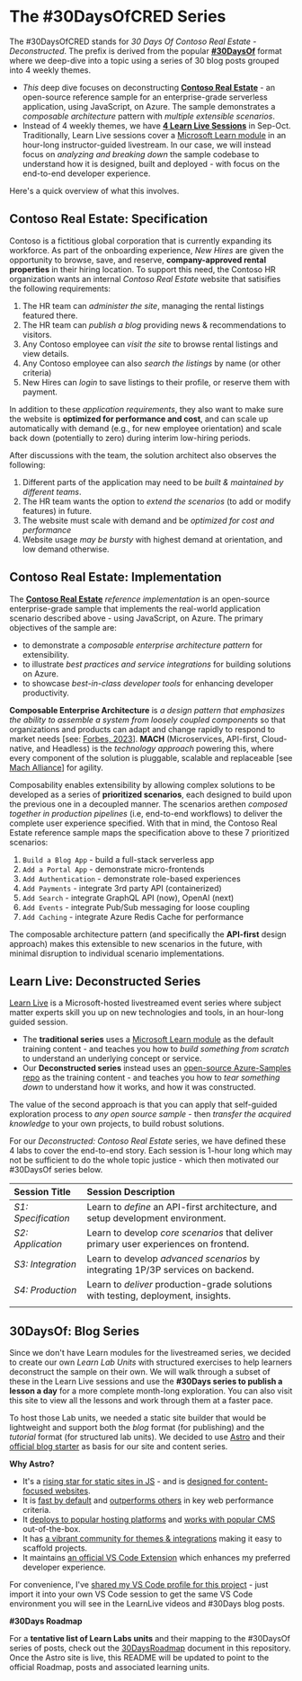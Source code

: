 # The #30DaysOfCRED Series

The #30DaysOfCRED stands for _30 Days Of Contoso Real Estate - Deconstructed_. The prefix is derived from the popular [**#30DaysOf**](https://github.com/30DaysOf) format where we deep-dive into a topic using a series of 30 blog posts grouped into 4 weekly themes.
 - _This_ deep dive focuses on deconstructing [**Contoso Real Estate**](https://aka.ms/contoso-real-estate/github) - an open-source reference sample for an enterprise-grade serverless application, using JavaScript, on Azure. The sample demonstrates a _composable architecture_ pattern with  _multiple extensible scenarios_.
 - Instead of 4 weekly themes, we have [**4 Learn Live Sessions**](https://aka.ms/contoso-real-estate/learn-live) in Sep-Oct. Traditionally, Learn Live sessions cover a [Microsoft Learn module](https://learn.microsoft.com/en-us/training/browse/) in an hour-long instructor-guided livestream. In our case, we will instead focus on _analyzing and breaking down_ the sample codebase to understand how it is designed, built and deployed - with focus on the end-to-end developer experience.

Here's a quick overview of what this involves.

## Contoso Real Estate: Specification

Contoso is a fictitious global corporation that is currently expanding its workforce. As part of the onboarding experience, _New Hires_ are given the opportunity to browse, save, and reserve, **company-approved rental properties** in their hiring location. To support this need, the Contoso HR organization wants an internal _Contoso Real Estate_ website that satisifies the following requirements:

1. The HR team can _administer the site_, managing the rental listings featured there.
1. The HR team can _publish a blog_ providing news & recommendations to visitors.
1. Any Contoso employee can _visit the site_ to browse rental listings and view details.
1. Any Contoso employee can also _search the listings_ by name (or other criteria)
1. New Hires can _login_ to save listings to their profile, or reserve them with payment.

In addition to these _application requirements_, they also want to make sure the website is **optimized for performance and cost**, and can scale up automatically with demand (e.g., for new employee orientation) and scale back down (potentially to zero) during interim low-hiring periods.

After discussions with the team, the solution architect also observes the following:
1. Different parts of the application may need to be _built & maintained by different teams_.
1. The HR team wants the option to _extend the scenarios_ (to add or modify features) in future.
1. The website must scale with demand and be  _optimized for cost and performance_
1. Website usage _may be bursty_ with highest demand at orientation, and low demand otherwise.

## Contoso Real Estate: Implementation

The [**Contoso Real Estate**](https://aka.ms/contoso-real-estate/github) _reference implementation_ is an open-source enterprise-grade sample that implements the real-world application scenario described above - using JavaScript, on Azure. The primary objectives of the sample are:
 - to demonstrate a _composable enterprise architecture pattern_ for extensibility.
 - to illustrate _best practices and service integrations_ for building solutions on Azure.
 - to showcase _best-in-class developer tools_ for enhancing developer productivity.

**Composable Enterprise Architecture** is _a design pattern that emphasizes the ability to assemble a system from loosely coupled components_ so that organizations and products can adapt and change rapidly to respond to market needs [see: [Forbes, 2023](https://www.forbes.com/sites/forbesbusinesscouncil/2023/01/18/composable-architecture-101-how-to-make-the-transition-in-your-business/?sh=283f4a5754ee)]. **MACH** (Microservices, API-first, Cloud-native, and Headless) is the _technology approach_ powering this, where every component of the solution is pluggable, scalable and replaceable [see [Mach Alliance](https://machalliance.org/mach-technology)] for agility.

Composability enables extensibility by allowing complex solutions to be developed as a series of **prioritized scenarios**, each designed to build upon the previous one in a decoupled manner. The scenarios arethen _composed together in production pipelines_ (i.e, end-to-end workflows) to deliver the complete user experience specified. With that in mind, the Contoso Real Estate reference sample maps the specification above to these 7 prioritized scenarios:

 1. `Build a Blog App` - build a full-stack serverless app
 2. `Add a Portal App` - demonstrate micro-frontends
 3. `Add Authentication` - demonstrate role-based experiences
 4. `Add Payments` - integrate 3rd party API (containerized)
 5. `Add Search` - integrate GraphQL API (now), OpenAI (next)
 6. `Add Events` - integrate Pub/Sub messaging for loose coupling
 7. `Add Caching` - integrate Azure Redis Cache for performance

The composable architecture pattern (and specifically the **API-first** design approach) makes this extensible to new scenarios in the future, with minimal disruption to individual scenario implementations.

## Learn Live: Deconstructed Series

[Learn Live](https://learn.microsoft.com/en-us/shows/learn-live/) is a Microsoft-hosted livestreamed event series where subject matter experts skill you up on new technologies and tools, in an hour-long guided session.
 - The **traditional series** uses a [Microsoft Learn module](https://learn.microsoft.com/en-us/training/browse/) as the default training content - and teaches you how to _build something from scratch_ to understand an underlying concept or service.
 - Our **Deconstructed series** instead uses an [open-source Azure-Samples repo](https://aka.ms/contoso-real-estate/github) as the training content - and teaches you how to _tear something down_ to understand how it works, and how it was constructed.

The value of the second approach is that you can apply that self-guided exploration process to _any open source sample_ - then _transfer the acquired knowledge_ to your own projects, to build robust solutions. 

For our _Deconstructed: Contoso Real Estate_ series, we have defined these 4 labs to cover the end-to-end story. Each session is 1-hour long which may not be sufficient to do the whole topic justice - which then motivated our #30DaysOf series below.

| Session Title | Session Description|
|:---|:---|
| _S1: Specification_  | Learn to _define_ an API-first architecture, and setup development environment. |
| _S2: Application_ | Learn to develop _core scenarios_ that deliver primary user experiences on frontend. |
| _S3: Integration_ | Learn to develop _advanced scenarios_ by integrating 1P/3P services on backend.|
| _S4: Production_ | Learn to _deliver_ production-grade solutions with testing, deployment, insights. |
| | |

## 30DaysOf: Blog Series

Since we don't have Learn modules for the livestreamed series, we decided to create our own _Learn Lab Units_ with structured exercises to help learners deconstruct the sample on their own. We will walk through a subset of these in the Learn Live sessions and use the **#30Days series to publish a lesson a day** for a more complete month-long exploration. You can also visit this site to view all the lessons and work through them at a faster pace.

To host those Lab units, we needed a static site builder that would be lightweight and support both the _blog_ format (for publishing) and the _tutorial_ format (for structured lab units). We decided to use [Astro](https://astro.build/) and their [official blog starter](https://astro.build/themes?search=&categories%5B%5D=official) as basis for our site and content series.

**Why Astro?**
 - It's a [rising star for static sites in JS](https://risingstars.js.org/2022/en#section-ssg) - and is [designed for content-focused websites](https://docs.astro.build/en/concepts/why-astro/#content-focused).
 - It is [fast by default](https://docs.astro.build/en/concepts/why-astro/#fast-by-default) and [outperforms others](https://astro.build/blog/2023-web-framework-performance-report/) in key web performance criteria. 
 - It [deploys to popular hosting platforms](https://docs.astro.build/en/guides/deploy/) and [works with popular CMS](https://docs.astro.build/en/guides/cms/) out-of-the-box.
 - It has [a vibrant community for themes & integrations](https://astro.build/themes?search=&categories%5B%5D=official) making it easy to scaffold projects.
 - It maintains [an official VS Code Extension](https://marketplace.visualstudio.com/items?itemName=astro-build.astro-vscode) which enhances my preferred developer experience.

For convenience, I've [shared my VS Code profile for this project](./assets/Astro%20Dev.code-profile) - just import it into your own VS Code session to get the same VS Code environment you will see in the LearnLive videos and #30Days blog posts.

**#30Days Roadmap**

For a **tentative list of Learn Labs units** and their mapping to the #30DaysOf series of posts, check out the [30DaysRoadmap](30Days-Roadmap.md) document in this repository. Once the Astro site is live, this README will be updated to point to the official Roadmap, posts and associated learning units.

